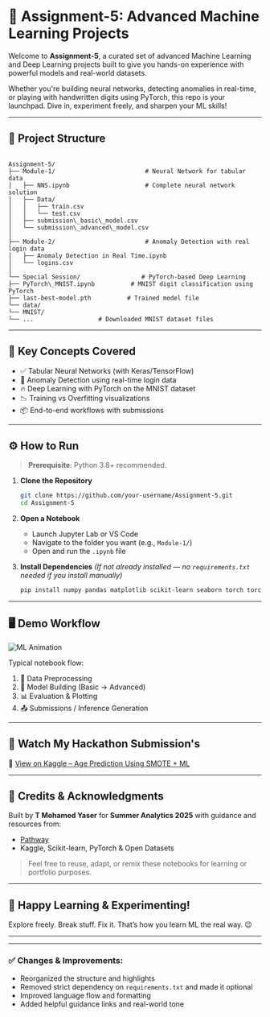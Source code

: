 # 🚀 Assignment-5: Advanced Machine Learning Projects

Welcome to **Assignment-5**, a curated set of advanced Machine Learning and Deep Learning projects built to give you hands-on experience with powerful models and real-world datasets.

Whether you're building neural networks, detecting anomalies in real-time, or playing with handwritten digits using PyTorch, this repo is your launchpad. Dive in, experiment freely, and sharpen your ML skills!

---

## 📁 Project Structure

```

Assignment-5/
├── Module-1/                         # Neural Network for tabular data
│   ├── NNS.ipynb                     # Complete neural network solution
│   ├── Data/
│   │   ├── train.csv
│   │   └── test.csv
│   ├── submission\_basic\_model.csv
│   └── submission\_advanced\_model.csv
│
├── Module-2/                         # Anomaly Detection with real login data
│   ├── Anomaly Detection in Real Time.ipynb
│   └── logins.csv
│
└── Special Session/                 # PyTorch-based Deep Learning
├── PyTorch\_MNIST.ipynb          # MNIST digit classification using PyTorch
├── last-best-model.pth          # Trained model file
└── data/
└── MNIST/
└── ...                  # Downloaded MNIST dataset files

````

---

## 🧠 Key Concepts Covered

- ✅ Tabular Neural Networks (with Keras/TensorFlow)
- 🚨 Anomaly Detection using real-time login data
- 🔥 Deep Learning with PyTorch on the MNIST dataset
- 📉 Training vs Overfitting visualizations
- 📦 End-to-end workflows with submissions

---

## ⚙️ How to Run

> **Prerequisite**: Python 3.8+ recommended.

1. **Clone the Repository**
   ```bash
   git clone https://github.com/your-username/Assignment-5.git
   cd Assignment-5

2. **Open a Notebook**

   * Launch Jupyter Lab or VS Code
   * Navigate to the folder you want (e.g., `Module-1/`)
   * Open and run the `.ipynb` file

3. **Install Dependencies**
   *(If not already installed — no `requirements.txt` needed if you install manually)*

   ```bash
   pip install numpy pandas matplotlib scikit-learn seaborn torch torchvision
   ```

---

## 🖥️ Demo Workflow

![ML Animation](https://media.giphy.com/media/v1.Y2lkPTc5MGI3NjExeW45MXl1N2ExNjc1M2M1Z3dka2kwNnc0bG16a2h1N3Jwa2U2NzlwYSZlcD12MV9naWZzX3NlYXJjaCZjdD1n/iPj5oRtJzQGxwzuCKV/giphy.gif)

Typical notebook flow:

1. 🧼 Data Preprocessing
2. 🧠 Model Building (Basic → Advanced)
3. 📊 Evaluation & Plotting
4. 📤 Submissions / Inference Generation

---

## 📸 Watch My Hackathon Submission's

🔗 [View on Kaggle – Age Prediction Using SMOTE + ML](https://www.kaggle.com/tmohamedyaser)

---

## 🤝 Credits & Acknowledgments

Built by **T Mohamed Yaser** for **Summer Analytics 2025**
with guidance and resources from:

* [Pathway](https://www.pathway.org/)
* Kaggle, Scikit-learn, PyTorch & Open Datasets

> Feel free to reuse, adapt, or remix these notebooks for learning or portfolio purposes.

---

## 🎉 Happy Learning & Experimenting!

Explore freely. Break stuff. Fix it. That’s how you learn ML the real way. 😉

---


---

### ✅ Changes & Improvements:
- Reorganized the structure and highlights
- Removed strict dependency on `requirements.txt` and made it optional
- Improved language flow and formatting
- Added helpful guidance links and real-world tone
